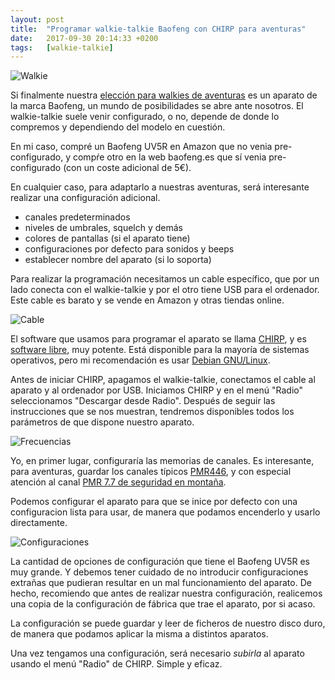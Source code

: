 ```yaml
---
layout: post
title:  "Programar walkie-talkie Baofeng con CHIRP para aventuras"
date:   2017-09-30 20:14:33 +0200
tags:	[walkie-talkie]
---
```


![Walkie][walkie]

Si finalmente nuestra [elección para walkies de aventuras][elegir] es un 
aparato de la marca Baofeng, un mundo de posibilidades se abre ante nosotros.
El walkie-talkie suele venir configurado, o no, depende de donde lo compremos
y dependiendo del modelo en cuestión.

En mi caso, compré un Baofeng UV5R en Amazon que no venia pre-configurado,
y compŕe otro en la web baofeng.es que sí venia pre-configurado (con un coste
adicional de 5€).

<!--more-->

En cualquier caso, para adaptarlo a nuestras aventuras, será interesante
realizar una configuración adicional.

* canales predeterminados
* niveles de umbrales, squelch y demás
* colores de pantallas (si el aparato tiene)
* configuraciones por defecto para sonidos y beeps
* establecer nombre del aparato (si lo soporta)

Para realizar la programación necesitamos un cable específico, que por un lado
conecta con el walkie-talkie y por el otro tiene USB para el ordenador.
Este cable es barato y se vende en Amazon y otras tiendas online.

![Cable][cable]

El software que usamos para programar el aparato se llama [CHIRP][chirp], y es
[software libre][sw], muy potente. Está disponible para la mayoría de sistemas
operativos, pero mi recomendación es usar [Debian GNU/Linux][debian].

Antes de iniciar CHIRP, apagamos el walkie-talkie, conectamos el cable al
aparato y al ordenador por USB.
Iniciamos CHIRP y en el menú "Radio" seleccionamos "Descargar desde Radio".
Después de seguir las instrucciones que se nos muestran, tendremos disponibles
todos los parámetros de que dispone nuestro aparato.

![Frecuencias][freq]

Yo, en primer lugar, configuraría las memorias de canales. Es interesante, para
aventuras, guardar los canales típicos [PMR446][pmr], y con especial atención
al canal [PMR 7.7 de seguridad en montaña][pmr7].

Podemos configurar el aparato para que se inice por defecto con una
configuracion lista para usar, de manera que podamos encenderlo y usarlo
directamente.

![Configuraciones][conf]

La cantidad de opciones de configuración que tiene el Baofeng UV5R es muy
grande. Y debemos tener cuidado de no introducir configuraciones extrañas
que pudieran resultar en un mal funcionamiento del aparato.
De hecho, recomiendo que antes de realizar nuestra configuración, realicemos
una copia de la configuración de fábrica que trae el aparato, por si acaso.

La configuración se puede guardar y leer de ficheros de nuestro disco duro,
de manera que podamos aplicar la misma a distintos aparatos.

Una vez tengamos una configuración, será necesario _subirla_ al aparato usando
el menú "Radio" de CHIRP. Simple y eficaz.

[walkie]:	{{site.url}}/assets/zahara_pmr77.jpg
[conf]:		{{site.url}}/assets/20170930-01-chirp_conf.png
[freq]:		{{site.url}}/assets/20170930-02-chirp_freq.png
[cable]:	{{site.url}}/assets/20170930-03-cable.jpg
[elegir]:	{{site.url}}/2016/10/19/eligiendo-walkies.html
[chirp]:	http://chirp.danplanet.com/projects/chirp/wiki/Home
[sw]:		https://es.wikipedia.org/wiki/Software_libre
[debian]:	https://www.debian.org/
[pmr]:		https://es.wikipedia.org/wiki/PMR446
[pmr7]:		http://www.canal77pmr.com/
